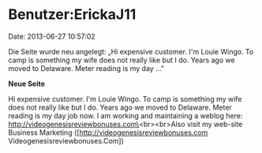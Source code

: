Benutzer:ErickaJ11
==================

Date: 2013-06-27 10:57:02

Die Seite wurde neu angelegt: „Hi expensive customer. I\'m Louie Wingo.
To camp is something my wife does not really like but I do. Years ago we
moved to Delaware. Meter reading is my day ..."

**Neue Seite**

<div>

Hi expensive customer. I\'m Louie Wingo. To camp is something my wife
does not really like but I do. Years ago we moved to Delaware. Meter
reading is my day job now. I am working and maintaining a weblog here:
http://videogenesisreviewbonuses.com\<br\>\<br\>Also visit my web-site
Business Marketing (\[http://videogenesisreviewbonuses.com
Videogenesisreviewbonuses.Com\])

</div>
